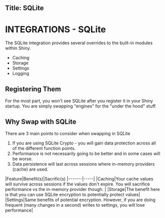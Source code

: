 Title: SQLite
---
# INTEGRATIONS - SQLite

The SQLite integration provides several overrides to the built-in modules within Shiny.  

* Caching
* Storage
* Settings
* Logging

## Registering Them

For the most part, you won't see SQLite after you register it in your Shiny startup.  You are simply swapping "engines" for the "under the hood" stuff. 


## Why Swap with SQLite

There are 3 main points to consider when swapping in SQLite
1. If you are using SQLite Crypto - you will gain data protection across all of the different function points.  
2. Performance is not necessarily going to be better and in some cases will be worse.  
3. Data persistence will last across sessions where in-memory providers (cache) are used.

|Feature|Benefit(s)|Sacrific(s)
|-------|-----|
|Caching|Your cache values will survive across sessions if the values don't expire.  You will sacrifice performance vs the in-memory provider though. |
|Storage|The benefit here is that you can use SQLite encryption to potentially protect values|
|Settings|Same benefits of potential encryption.  However, if you are doing frequent (many changes in a second) writes to settings, you will lose performance|